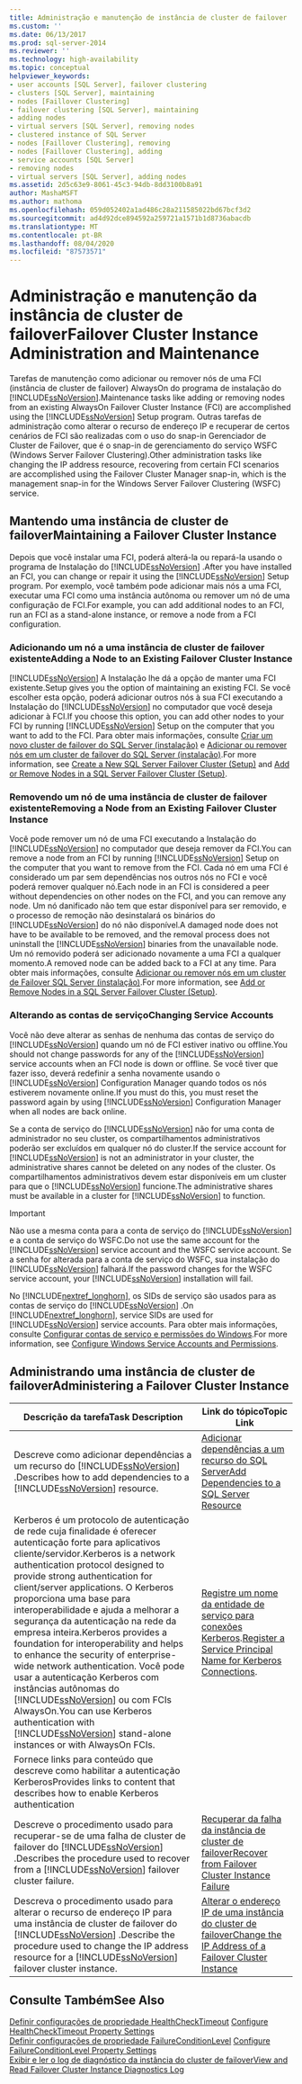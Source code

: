 ```yaml
---
title: Administração e manutenção de instância de cluster de failover | Microsoft Docs
ms.custom: ''
ms.date: 06/13/2017
ms.prod: sql-server-2014
ms.reviewer: ''
ms.technology: high-availability
ms.topic: conceptual
helpviewer_keywords:
- user accounts [SQL Server], failover clustering
- clusters [SQL Server], maintaining
- nodes [Faillover Clustering]
- failover clustering [SQL Server], maintaining
- adding nodes
- virtual servers [SQL Server], removing nodes
- clustered instance of SQL Server
- nodes [Faillover Clustering], removing
- nodes [Faillover Clustering], adding
- service accounts [SQL Server]
- removing nodes
- virtual servers [SQL Server], adding nodes
ms.assetid: 2d5c63e9-8061-45c3-94db-8dd3100b8a91
author: MashaMSFT
ms.author: mathoma
ms.openlocfilehash: 059d052402a1ad486c28a211585022bd67bcf3d2
ms.sourcegitcommit: ad4d92dce894592a259721a1571b1d8736abacdb
ms.translationtype: MT
ms.contentlocale: pt-BR
ms.lasthandoff: 08/04/2020
ms.locfileid: "87573571"
---
```

# <a name="failover-cluster-instance-administration-and-maintenance"></a><span data-ttu-id="df5ef-102">Administração e manutenção da instância de cluster de failover</span><span class="sxs-lookup"><span data-stu-id="df5ef-102">Failover Cluster Instance Administration and Maintenance</span></span>
  <span data-ttu-id="df5ef-103">Tarefas de manutenção como adicionar ou remover nós de uma FCI (instância de cluster de failover) AlwaysOn do programa de instalação do [!INCLUDE[ssNoVersion](../../../includes/ssnoversion-md.md)].</span><span class="sxs-lookup"><span data-stu-id="df5ef-103">Maintenance tasks like adding or removing nodes from an existing AlwaysOn Failover Cluster Instance (FCI) are accomplished using the [!INCLUDE[ssNoVersion](../../../includes/ssnoversion-md.md)] Setup program.</span></span> <span data-ttu-id="df5ef-104">Outras tarefas de administração como alterar o recurso de endereço IP e recuperar de certos cenários de FCI são realizadas com o uso do snap-in Gerenciador de Cluster de Failover, que é o snap-in de gerenciamento do serviço WSFC (Windows Server Failover Clustering).</span><span class="sxs-lookup"><span data-stu-id="df5ef-104">Other administration tasks like changing the IP address resource, recovering from certain FCI scenarios are accomplished using the Failover Cluster Manager snap-in, which is the management snap-in for the Windows Server Failover Clustering (WSFC) service.</span></span>  
  
## <a name="maintaining-a-failover-cluster-instance"></a><span data-ttu-id="df5ef-105">Mantendo uma instância de cluster de failover</span><span class="sxs-lookup"><span data-stu-id="df5ef-105">Maintaining a Failover Cluster Instance</span></span>  
 <span data-ttu-id="df5ef-106">Depois que você instalar uma FCI, poderá alterá-la ou repará-la usando o programa de Instalação do [!INCLUDE[ssNoVersion](../../../includes/ssnoversion-md.md)] .</span><span class="sxs-lookup"><span data-stu-id="df5ef-106">After you have installed an FCI, you can change or repair it using the [!INCLUDE[ssNoVersion](../../../includes/ssnoversion-md.md)] Setup program.</span></span> <span data-ttu-id="df5ef-107">Por exemplo, você também pode adicionar mais nós a uma FCI, executar uma FCI como uma instância autônoma ou remover um nó de uma configuração de FCI.</span><span class="sxs-lookup"><span data-stu-id="df5ef-107">For example, you can add additional nodes to an FCI, run an FCI as a stand-alone instance, or remove a node from a FCI configuration.</span></span>  
  
### <a name="adding-a-node-to-an-existing-failover-cluster-instance"></a><span data-ttu-id="df5ef-108">Adicionando um nó a uma instância de cluster de failover existente</span><span class="sxs-lookup"><span data-stu-id="df5ef-108">Adding a Node to an Existing Failover Cluster Instance</span></span>  
 [!INCLUDE[ssNoVersion](../../../includes/ssnoversion-md.md)] <span data-ttu-id="df5ef-109">A Instalação lhe dá a opção de manter uma FCI existente.</span><span class="sxs-lookup"><span data-stu-id="df5ef-109">Setup gives you the option of maintaining an existing FCI.</span></span> <span data-ttu-id="df5ef-110">Se você escolher esta opção, poderá adicionar outros nós à sua FCI executando a Instalação do [!INCLUDE[ssNoVersion](../../../includes/ssnoversion-md.md)] no computador que você deseja adicionar à FCI.</span><span class="sxs-lookup"><span data-stu-id="df5ef-110">If you choose this option, you can add other nodes to your FCI by running [!INCLUDE[ssNoVersion](../../../includes/ssnoversion-md.md)] Setup on the computer that you want to add to the FCI.</span></span> <span data-ttu-id="df5ef-111">Para obter mais informações, consulte [Criar um novo cluster de failover do SQL Server &#40;instalação&#41;](../install/create-a-new-sql-server-failover-cluster-setup.md) e [Adicionar ou remover nós em um cluster de failover do SQL Server &#40;instalação&#41;](../install/add-or-remove-nodes-in-a-sql-server-failover-cluster-setup.md).</span><span class="sxs-lookup"><span data-stu-id="df5ef-111">For more information, see [Create a New SQL Server Failover Cluster &#40;Setup&#41;](../install/create-a-new-sql-server-failover-cluster-setup.md) and [Add or Remove Nodes in a SQL Server Failover Cluster &#40;Setup&#41;](../install/add-or-remove-nodes-in-a-sql-server-failover-cluster-setup.md).</span></span>  
  
### <a name="removing-a-node-from-an-existing-failover-cluster-instance"></a><span data-ttu-id="df5ef-112">Removendo um nó de uma instância de cluster de failover existente</span><span class="sxs-lookup"><span data-stu-id="df5ef-112">Removing a Node from an Existing Failover Cluster Instance</span></span>  
 <span data-ttu-id="df5ef-113">Você pode remover um nó de uma FCI executando a Instalação do [!INCLUDE[ssNoVersion](../../../includes/ssnoversion-md.md)] no computador que deseja remover da FCI.</span><span class="sxs-lookup"><span data-stu-id="df5ef-113">You can remove a node from an FCI by running [!INCLUDE[ssNoVersion](../../../includes/ssnoversion-md.md)] Setup on the computer that you want to remove from the FCI.</span></span> <span data-ttu-id="df5ef-114">Cada nó em uma FCI é considerado um par sem dependências nos outros nós no FCI e você poderá remover qualquer nó.</span><span class="sxs-lookup"><span data-stu-id="df5ef-114">Each node in an FCI is considered a peer without dependencies on other nodes on the FCI, and you can remove any node.</span></span> <span data-ttu-id="df5ef-115">Um nó danificado não tem que estar disponível para ser removido, e o processo de remoção não desinstalará os binários do [!INCLUDE[ssNoVersion](../../../includes/ssnoversion-md.md)] do nó não disponível.</span><span class="sxs-lookup"><span data-stu-id="df5ef-115">A damaged node does not have to be available to be removed, and the removal process does not uninstall the [!INCLUDE[ssNoVersion](../../../includes/ssnoversion-md.md)] binaries from the unavailable node.</span></span> <span data-ttu-id="df5ef-116">Um nó removido poderá ser adicionado novamente a uma FCI a qualquer momento.</span><span class="sxs-lookup"><span data-stu-id="df5ef-116">A removed node can be added back to a FCI at any time.</span></span> <span data-ttu-id="df5ef-117">Para obter mais informações, consulte [Adicionar ou remover nós em um cluster de Failover SQL Server &#40;instalação&#41;](../install/add-or-remove-nodes-in-a-sql-server-failover-cluster-setup.md).</span><span class="sxs-lookup"><span data-stu-id="df5ef-117">For more information, see [Add or Remove Nodes in a SQL Server Failover Cluster &#40;Setup&#41;](../install/add-or-remove-nodes-in-a-sql-server-failover-cluster-setup.md).</span></span>  
  
### <a name="changing-service-accounts"></a><span data-ttu-id="df5ef-118">Alterando as contas de serviço</span><span class="sxs-lookup"><span data-stu-id="df5ef-118">Changing Service Accounts</span></span>  
 <span data-ttu-id="df5ef-119">Você não deve alterar as senhas de nenhuma das contas de serviço do [!INCLUDE[ssNoVersion](../../../includes/ssnoversion-md.md)] quando um nó de FCI estiver inativo ou offline.</span><span class="sxs-lookup"><span data-stu-id="df5ef-119">You should not change passwords for any of the [!INCLUDE[ssNoVersion](../../../includes/ssnoversion-md.md)] service accounts when an FCI node is down or offline.</span></span> <span data-ttu-id="df5ef-120">Se você tiver que fazer isso, deverá redefinir a senha novamente usando o [!INCLUDE[ssNoVersion](../../../includes/ssnoversion-md.md)] Configuration Manager quando todos os nós estiverem novamente online.</span><span class="sxs-lookup"><span data-stu-id="df5ef-120">If you must do this, you must reset the password again by using [!INCLUDE[ssNoVersion](../../../includes/ssnoversion-md.md)] Configuration Manager when all nodes are back online.</span></span>  
  
 <span data-ttu-id="df5ef-121">Se a conta de serviço do [!INCLUDE[ssNoVersion](../../../includes/ssnoversion-md.md)] não for uma conta de administrador no seu cluster, os compartilhamentos administrativos poderão ser excluídos em qualquer nó do cluster.</span><span class="sxs-lookup"><span data-stu-id="df5ef-121">If the service account for [!INCLUDE[ssNoVersion](../../../includes/ssnoversion-md.md)] is not an administrator in your cluster, the administrative shares cannot be deleted on any nodes of the cluster.</span></span> <span data-ttu-id="df5ef-122">Os compartilhamentos administrativos devem estar disponíveis em um cluster para que o [!INCLUDE[ssNoVersion](../../../includes/ssnoversion-md.md)] funcione.</span><span class="sxs-lookup"><span data-stu-id="df5ef-122">The administrative shares must be available in a cluster for [!INCLUDE[ssNoVersion](../../../includes/ssnoversion-md.md)] to function.</span></span>  
  
> [!IMPORTANT]  
>  <span data-ttu-id="df5ef-123">Não use a mesma conta para a conta de serviço do [!INCLUDE[ssNoVersion](../../../includes/ssnoversion-md.md)] e a conta de serviço do WSFC.</span><span class="sxs-lookup"><span data-stu-id="df5ef-123">Do not use the same account for the [!INCLUDE[ssNoVersion](../../../includes/ssnoversion-md.md)] service account and the WSFC service account.</span></span> <span data-ttu-id="df5ef-124">Se a senha for alterada para a conta de serviço do WSFC, sua instalação do [!INCLUDE[ssNoVersion](../../../includes/ssnoversion-md.md)] falhará.</span><span class="sxs-lookup"><span data-stu-id="df5ef-124">If the password changes for the WSFC service account, your [!INCLUDE[ssNoVersion](../../../includes/ssnoversion-md.md)] installation will fail.</span></span>  
  
 <span data-ttu-id="df5ef-125">No [!INCLUDE[nextref_longhorn](../../../includes/nextref-longhorn-md.md)], os SIDs de serviço são usados para as contas de serviço do [!INCLUDE[ssNoVersion](../../../includes/ssnoversion-md.md)] .</span><span class="sxs-lookup"><span data-stu-id="df5ef-125">On [!INCLUDE[nextref_longhorn](../../../includes/nextref-longhorn-md.md)], service SIDs are used for [!INCLUDE[ssNoVersion](../../../includes/ssnoversion-md.md)] service accounts.</span></span> <span data-ttu-id="df5ef-126">Para obter mais informações, consulte [Configurar contas de serviço e permissões do Windows](../../../database-engine/configure-windows/configure-windows-service-accounts-and-permissions.md).</span><span class="sxs-lookup"><span data-stu-id="df5ef-126">For more information, see [Configure Windows Service Accounts and Permissions](../../../database-engine/configure-windows/configure-windows-service-accounts-and-permissions.md).</span></span>  
  
## <a name="administering-a-failover-cluster-instance"></a><span data-ttu-id="df5ef-127">Administrando uma instância de cluster de failover</span><span class="sxs-lookup"><span data-stu-id="df5ef-127">Administering a Failover Cluster Instance</span></span>  
  
|<span data-ttu-id="df5ef-128">Descrição da tarefa</span><span class="sxs-lookup"><span data-stu-id="df5ef-128">Task Description</span></span>|<span data-ttu-id="df5ef-129">Link do tópico</span><span class="sxs-lookup"><span data-stu-id="df5ef-129">Topic Link</span></span>|  
|----------------------|----------------|  
|<span data-ttu-id="df5ef-130">Descreve como adicionar dependências a um recurso do [!INCLUDE[ssNoVersion](../../../includes/ssnoversion-md.md)] .</span><span class="sxs-lookup"><span data-stu-id="df5ef-130">Describes how to add dependencies to a [!INCLUDE[ssNoVersion](../../../includes/ssnoversion-md.md)] resource.</span></span>|[<span data-ttu-id="df5ef-131">Adicionar dependências a um recurso do SQL Server</span><span class="sxs-lookup"><span data-stu-id="df5ef-131">Add Dependencies to a SQL Server Resource</span></span>](add-dependencies-to-a-sql-server-resource.md)|  
|<span data-ttu-id="df5ef-132">Kerberos é um protocolo de autenticação de rede cuja finalidade é oferecer autenticação forte para aplicativos cliente/servidor.</span><span class="sxs-lookup"><span data-stu-id="df5ef-132">Kerberos is a network authentication protocol designed to provide strong authentication for client/server applications.</span></span> <span data-ttu-id="df5ef-133">O Kerberos proporciona uma base para interoperabilidade e ajuda a melhorar a segurança da autenticação na rede da empresa inteira.</span><span class="sxs-lookup"><span data-stu-id="df5ef-133">Kerberos provides a foundation for interoperability and helps to enhance the security of enterprise-wide network authentication.</span></span> <span data-ttu-id="df5ef-134">Você pode usar a autenticação Kerberos com instâncias autônomas do [!INCLUDE[ssNoVersion](../../../includes/ssnoversion-md.md)] ou com FCIs AlwaysOn.</span><span class="sxs-lookup"><span data-stu-id="df5ef-134">You can use Kerberos authentication with [!INCLUDE[ssNoVersion](../../../includes/ssnoversion-md.md)] stand-alone instances or with AlwaysOn FCIs.</span></span>|<span data-ttu-id="df5ef-135">[Registre um nome da entidade de serviço para conexões Kerberos](../../../database-engine/configure-windows/register-a-service-principal-name-for-kerberos-connections.md).</span><span class="sxs-lookup"><span data-stu-id="df5ef-135">[Register a Service Principal Name for Kerberos Connections](../../../database-engine/configure-windows/register-a-service-principal-name-for-kerberos-connections.md).</span></span>|  
|<span data-ttu-id="df5ef-136">Fornece links para conteúdo que descreve como habilitar a autenticação Kerberos</span><span class="sxs-lookup"><span data-stu-id="df5ef-136">Provides links to content that describes how to enable Kerberos authentication</span></span>||  
|<span data-ttu-id="df5ef-137">Descreve o procedimento usado para recuperar-se de uma falha de cluster de failover do [!INCLUDE[ssNoVersion](../../../includes/ssnoversion-md.md)] .</span><span class="sxs-lookup"><span data-stu-id="df5ef-137">Describes the procedure used to recover from a [!INCLUDE[ssNoVersion](../../../includes/ssnoversion-md.md)] failover cluster failure.</span></span>|[<span data-ttu-id="df5ef-138">Recuperar da falha da instância de cluster de failover</span><span class="sxs-lookup"><span data-stu-id="df5ef-138">Recover from Failover Cluster Instance Failure</span></span>](recover-from-failover-cluster-instance-failure.md)|  
|<span data-ttu-id="df5ef-139">Descreva o procedimento usado para alterar o recurso de endereço IP para uma instância de cluster de failover do [!INCLUDE[ssNoVersion](../../../includes/ssnoversion-md.md)] .</span><span class="sxs-lookup"><span data-stu-id="df5ef-139">Describe the procedure used to change the IP address resource for a [!INCLUDE[ssNoVersion](../../../includes/ssnoversion-md.md)] failover cluster instance.</span></span>|[<span data-ttu-id="df5ef-140">Alterar o endereço IP de uma instância do cluster de failover</span><span class="sxs-lookup"><span data-stu-id="df5ef-140">Change the IP Address of a Failover Cluster Instance</span></span>](change-the-ip-address-of-a-failover-cluster-instance.md)|  
  
## <a name="see-also"></a><span data-ttu-id="df5ef-141">Consulte Também</span><span class="sxs-lookup"><span data-stu-id="df5ef-141">See Also</span></span>  
 <span data-ttu-id="df5ef-142">[Definir configurações de propriedade HealthCheckTimeout](configure-healthchecktimeout-property-settings.md) </span><span class="sxs-lookup"><span data-stu-id="df5ef-142">[Configure HealthCheckTimeout Property Settings](configure-healthchecktimeout-property-settings.md) </span></span>  
 <span data-ttu-id="df5ef-143">[Definir configurações de propriedade FailureConditionLevel](configure-failureconditionlevel-property-settings.md) </span><span class="sxs-lookup"><span data-stu-id="df5ef-143">[Configure FailureConditionLevel Property Settings](configure-failureconditionlevel-property-settings.md) </span></span>  
 [<span data-ttu-id="df5ef-144">Exibir e ler o log de diagnóstico da instância do cluster de failover</span><span class="sxs-lookup"><span data-stu-id="df5ef-144">View and Read Failover Cluster Instance Diagnostics Log</span></span>](view-and-read-failover-cluster-instance-diagnostics-log.md)  
  
  
